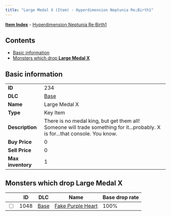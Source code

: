 ```yaml
---
title: "Large Medal X (Item) - Hyperdimension Neptunia Re;Birth1"
---
```


[**Item Index**](/neptunia/rb1/item/index.html) - [Hyperdimension Neptunia Re;Birth1](/neptunia/rb1)

## Contents

- [Basic information](#basic-information)
- [Monsters which drop **Large Medal X**](#monsters-which-drop-large-medal-x)

## Basic information

|   |   |
| -- | -- |
| **ID** | 234 |
| **DLC** | [Base](/neptunia/rb1/dlc/1-base.html) |
| **Name** | Large Medal X |
| **Type** | Key Item |
| **Description** | There is no medal king, but get them all! Someone will trade something for it...probably. X is for...that console. You know. |
| **Buy Price** | 0 |
| **Sell Price** | 0 |
| **Max inventory** | 1 |

## Monsters which drop **Large Medal X**

|    | ID | DLC | Name | Base drop rate |
| -- | -- | --- | ---- | -------------- |
| <input type="checkbox" id="rb1-monster-1-1048" class="trackbox" /> | 1048 | [Base](/neptunia/rb1/dlc/1-base.html) | [Fake Purple Heart](/neptunia/rb1/monster/1-1048-fake-purple-heart.html) | 100% |